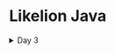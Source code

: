 # Likelion Java


<details>
<summary>Day 3</summary>
<div markdown="1">

## 목차

### 1. [FileReader](#FileReader)

### 2. [BufferedReader](#BufferedReader)

### 3. [Files](#Files)

---


## 1. FileReader

자바의 FileReader 클래스를 사용해서 텍스트 파일을 읽을 수 있다.

FileReader 클래스는 java.io.InputStreamReader 클래스를 상속 받는다. InputStreamReader 클래스의 read() 메소드를 통해 char를 한 글자씩 불러올 수 있다.

```java
public int read()throws IOException
```

> read() 메소드는 텍스트 파일에서 한 글자씩 글자를 읽어서 하나의 char를 **int형** 으로 리턴한다. 더 이상 읽을 글자가 없으면, -1을 리턴한다.
---

## 2. BufferedReader

FileReader보다 효율적으로 파일을 읽을 수 있다.

```java
public BufferedReader(Reader in)
public BufferedReader(Reader in,int sz)
```

> 첫 번째 파라미터에는 Reader의 객체가 들어간다.
> 두 번째 파라미터로는 buffre 사이즈를 지정할 수 있다.
---

## 3. Files

static 메소드로 구성되어 있으며, 텍스트 파일 전체 내용을 List, 배열, String에 넣을 수 있다.

</div>
</details>